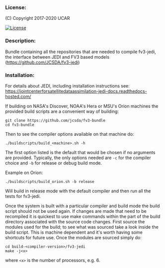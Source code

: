 ### License:

(C) Copyright 2017-2020 UCAR

[![License](https://img.shields.io/badge/License-Apache%202.0-blue.svg)](https://opensource.org/licenses/Apache-2.0)

### Description:

Bundle containing all the repositories that are needed to compile fv3-jedi, the interface between JEDI and FV3 based models (https://github.com/JCSDA/fv3-jedi)

### Installation:

For details about JEDI, including installation instructions see: https://jointcenterforsatellitedataassimilation-jedi-docs.readthedocs-hosted.com/

If building on NASA's Discover, NOAA's Hera or MSU's Orion machines the provided build scripts are a convenient way of building:

    git clone https://github.com/jcsda/fv3-bundle
    cd fv3-bundle

Then to see the compiler options available on that machine do:

    ./buildscripts/build_<machine>.sh -h

The first option listed is the default that would be chosen if no arguments are provided. Typically, the only options needed are `-c` for the compiler choice and `-b` for release or debug build mode.

Example on Orion:

    ./buildscripts/build_orion.sh -b release

Will build in release mode with the default compiler and then run all the tests for fv3-jedi.

Once the system is built with a particular compiler and build mode the build script should not be used again. If changes are made that need to be recompiled it is quickest to use make commands within the part of the build directory associated with the source code changes. First source the modules used for the build; to see what was sourced take a look inside the build script. This is machine dependent and it's worth having some shortcuts for future use.  Once the modules are sourced simply do:

    cd build-<compiler-version>/fv3-jedi
    make -j<x>

where `<x>` is the number of processors, e.g. 6.
